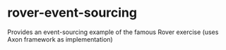 # rover-event-sourcing
Provides an event-sourcing example of the famous Rover exercise (uses Axon framework as implementation)
